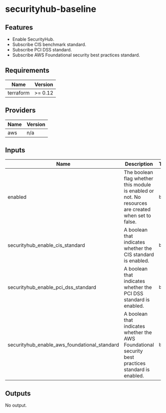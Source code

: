 # securityhub-baseline

## Features

- Enable SecurityHub.
- Subscribe CIS benchmark standard.
- Subscribe PCI DSS standard.
- Subscribe AWS Foundational security best practices standard.

<!-- BEGINNING OF PRE-COMMIT-TERRAFORM DOCS HOOK -->
## Requirements

| Name | Version |
|------|---------|
| terraform | >= 0.12 |

## Providers

| Name | Version |
|------|---------|
| aws | n/a |

## Inputs

| Name | Description | Type | Default | Required |
|------|-------------|------|---------|:--------:|
| enabled | The boolean flag whether this module is enabled or not. No resources are created when set to false. | `bool` | `true` | no |
| securityhub\_enable\_cis\_standard | A boolean that indicates whether the CIS standard is enabled. | `bool` | `true` | no |
| securityhub\_enable\_pci\_dss\_standard | A boolean that indicates whether the PCI DSS standard is enabled. | `bool` | `true` | no |
| securityhub\_enable\_aws\_foundational\_standard | A boolean that indicates whether the AWS Foundational security best practices standard is enabled. | `bool` | `true` | no |


## Outputs

No output.

<!-- END OF PRE-COMMIT-TERRAFORM DOCS HOOK -->
